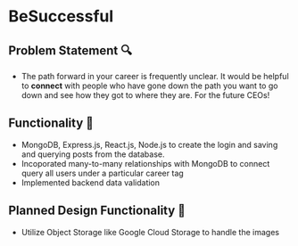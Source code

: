 # BeSuccessful

## Problem Statement 🔍
- The path forward in your career is frequently unclear. It would be helpful to **connect** with people who have gone down the path you want to go down and see how they got to where they are. For the future CEOs!

## Functionality 🚀 
- MongoDB, Express.js, React.js, Node.js to create the login and saving and querying posts from the database. 
- Incoporated many-to-many relationships with MongoDB to connect query all users under a particular career tag
- Implemented backend data validation

## Planned Design Functionality 🔮
- Utilize Object Storage like Google Cloud Storage to handle the images

